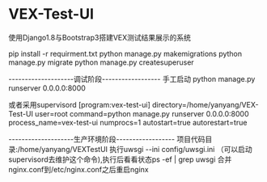 # VEX-Test-UI

使用Django1.8与Bootstrap3搭建VEX测试结果展示的系统

pip install -r requirment.txt
python manage.py makemigrations
python manage.py migrate
python manage.py createsuperuser

--------------------调试阶段------------------
手工启动
python manage.py runserver 0.0.0.0:8000

或者采用supervisord
[program:vex-test-ui]
directory=/home/yanyang/VEX-Test-UI
user=root
command=python manage.py runserver 0.0.0.0:8000
process_name=vex-test-ui
numprocs=1
autostart=true
autorestart=true

--------------------生产环境阶段------------------
项目代码目录:/home/yanyang/VEXTestUI
执行uwsgi --ini config/uwsgi.ini （可以启动supervisord去维护这个命令),执行后看看状态ps -ef | grep uwsgi
合并nginx.conf到/etc/nginx.conf之后重启nginx

